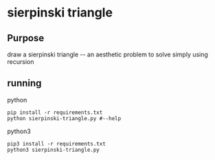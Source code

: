 # sierpinski triangle

## Purpose
draw a sierpinski triangle -- an aesthetic problem to solve simply using recursion

## running
python
```
pip install -r requirements.txt
python sierpinski-triangle.py #--help
```

python3
```
pip3 install -r requirements.txt
python3 sierpinski-triangle.py
```
